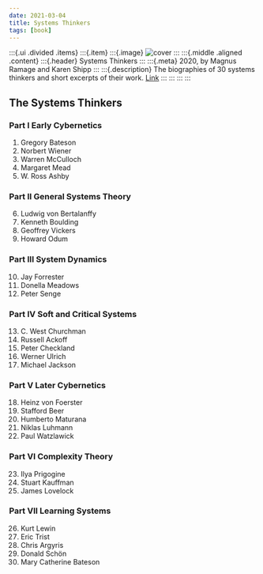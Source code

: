 ```yaml
---
date: 2021-03-04
title: Systems Thinkers
tags: [book]
---
```

:::{.ui .divided .items}
:::{.item}
:::{.image}
![cover](https://media.springernature.com/w153/springer-static/cover/book/9781447174752.jpg)
:::
:::{.middle .aligned .content}
:::{.header}
Systems Thinkers
:::
:::{.meta}
2020, by Magnus Ramage and Karen Shipp
:::
:::{.description}
The biographies of 30 systems thinkers and short excerpts of their work. [Link](https://www.springer.com/gp/book/9781447174745)
:::
:::
:::
:::

## The Systems Thinkers
### Part I Early Cybernetics
1. Gregory Bateson
2. Norbert Wiener 
3. Warren McCulloch
4. Margaret Mead 
5. W. Ross Ashby
### Part II General Systems Theory
6. Ludwig von Bertalanffy
7. Kenneth Boulding
8. Geoffrey Vickers
9. Howard Odum
### Part III System Dynamics
10. Jay Forrester
11. Donella Meadows 
12. Peter Senge
### Part IV Soft and Critical Systems
13. C. West Churchman 
14. Russell Ackoff
15. Peter Checkland
16. Werner Ulrich
17. Michael Jackson 
### Part V Later Cybernetics
18. Heinz von Foerster
19. Stafford Beer 
20. Humberto Maturana
21. Niklas Luhmann
22. Paul Watzlawick
### Part VI Complexity Theory
23. Ilya Prigogine 
24. Stuart Kauffman
25. James Lovelock
### Part VII Learning Systems
26. Kurt Lewin 
27. Eric Trist
28. Chris Argyris
29. Donald Schön
30. Mary Catherine Bateson